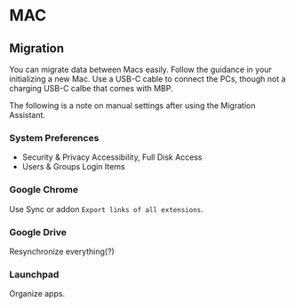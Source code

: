 # MAC

## Migration
You can migrate data between Macs easily. Follow the guidance in your initializing a new Mac. Use a USB-C cable to connect the PCs, though not a charging USB-C calbe that comes with MBP.

The following is a note on manual settings after using the Migration Assistant.

### System Preferences
- Security & Privacy
Accessibility, Full Disk Access
- Users & Groups
Login Items

### Google Chrome
Use Sync or addon `Export links of all extensions`.

### Google Drive
Resynchronize everything(?)

### Launchpad
Organize apps.

